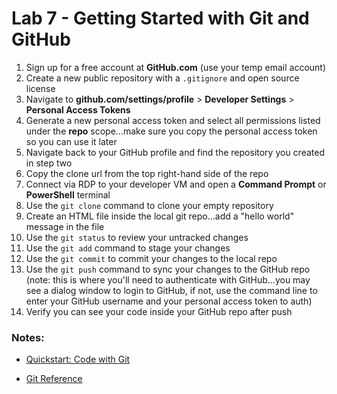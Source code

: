 # Lab 7 - Getting Started with Git and GitHub

1. Sign up for a free account at **GitHub.com** (use your temp email account)
2. Create a new public repository with a `.gitignore` and open source license
3. Navigate to **github.com/settings/profile** > **Developer Settings** > **Personal Access Tokens**
4. Generate a new personal access token and select all permissions listed under the **repo** scope...make sure you copy the personal access token so you can use it later
5. Navigate back to your GitHub profile and find the repository you created in step two
6. Copy the clone url from the top right-hand side of the repo
7. Connect via RDP to your developer VM and open a **Command Prompt** or **PowerShell** terminal
8. Use the `git clone` command to clone your empty repository
9. Create an HTML file inside the local git repo...add a "hello world" message in the file
10. Use the `git status` to review your untracked changes
11. Use the `git add` command to stage your changes
12. Use the `git commit` to commit your changes to the local repo
13. Use the `git push` command to sync your changes to the GitHub repo (note: this is where you'll need to authenticate with GitHub...you may see a dialog window to login to GitHub, if not, use the command line to enter your GitHub username and your personal access token to auth)
14. Verify you can see your code inside your GitHub repo after push

### Notes:

* [Quickstart: Code with Git](https://docs.microsoft.com/en-us/azure/devops/user-guide/code-with-git)

* [Git Reference](https://git-scm.com/docs)